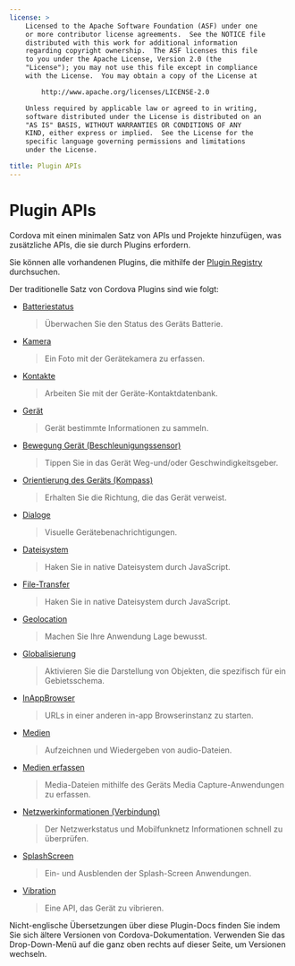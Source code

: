 ```yaml
---
license: >
    Licensed to the Apache Software Foundation (ASF) under one
    or more contributor license agreements.  See the NOTICE file
    distributed with this work for additional information
    regarding copyright ownership.  The ASF licenses this file
    to you under the Apache License, Version 2.0 (the
    "License"); you may not use this file except in compliance
    with the License.  You may obtain a copy of the License at

        http://www.apache.org/licenses/LICENSE-2.0

    Unless required by applicable law or agreed to in writing,
    software distributed under the License is distributed on an
    "AS IS" BASIS, WITHOUT WARRANTIES OR CONDITIONS OF ANY
    KIND, either express or implied.  See the License for the
    specific language governing permissions and limitations
    under the License.

title: Plugin APIs
---
```


# Plugin APIs

Cordova mit einen minimalen Satz von APIs und Projekte hinzufügen, was zusätzliche APIs, die sie durch Plugins erfordern.

Sie können alle vorhandenen Plugins, die mithilfe der [Plugin Registry][1] durchsuchen.

 [1]: http://plugins.cordova.io/

Der traditionelle Satz von Cordova Plugins sind wie folgt:

*   [Batteriestatus][2]
    
    > Überwachen Sie den Status des Geräts Batterie.

*   [Kamera][3]
    
    > Ein Foto mit der Gerätekamera zu erfassen.

*   [Kontakte][4]
    
    > Arbeiten Sie mit der Geräte-Kontaktdatenbank.

*   [Gerät][5]
    
    > Gerät bestimmte Informationen zu sammeln.

*   [Bewegung Gerät (Beschleunigungssensor)][6]
    
    > Tippen Sie in das Gerät Weg-und/oder Geschwindigkeitsgeber.

*   [Orientierung des Geräts (Kompass)][7]
    
    > Erhalten Sie die Richtung, die das Gerät verweist.

*   [Dialoge][8]
    
    > Visuelle Gerätebenachrichtigungen.

*   [Dateisystem][9]
    
    > Haken Sie in native Dateisystem durch JavaScript.

*   [File-Transfer][10]
    
    > Haken Sie in native Dateisystem durch JavaScript.

*   [Geolocation][11]
    
    > Machen Sie Ihre Anwendung Lage bewusst.

*   [Globalisierung][12]
    
    > Aktivieren Sie die Darstellung von Objekten, die spezifisch für ein Gebietsschema.

*   [InAppBrowser][13]
    
    > URLs in einer anderen in-app Browserinstanz zu starten.

*   [Medien][14]
    
    > Aufzeichnen und Wiedergeben von audio-Dateien.

*   [Medien erfassen][15]
    
    > Media-Dateien mithilfe des Geräts Media Capture-Anwendungen zu erfassen.

*   [Netzwerkinformationen (Verbindung)][16]
    
    > Der Netzwerkstatus und Mobilfunknetz Informationen schnell zu überprüfen.

*   [SplashScreen][17]
    
    > Ein- und Ausblenden der Splash-Screen Anwendungen.

*   [Vibration][18]
    
    > Eine API, das Gerät zu vibrieren.

 [2]: https://github.com/apache/cordova-plugin-battery-status/blob/master/doc/index.md
 [3]: https://github.com/apache/cordova-plugin-camera/blob/master/doc/index.md
 [4]: https://github.com/apache/cordova-plugin-contacts/blob/master/doc/index.md
 [5]: https://github.com/apache/cordova-plugin-device/blob/master/doc/index.md
 [6]: https://github.com/apache/cordova-plugin-device-motion/blob/master/doc/index.md
 [7]: https://github.com/apache/cordova-plugin-device-orientation/blob/master/doc/index.md
 [8]: https://github.com/apache/cordova-plugin-dialogs/blob/master/doc/index.md
 [9]: https://github.com/apache/cordova-plugin-file/blob/master/doc/index.md
 [10]: https://github.com/apache/cordova-plugin-file-transfer/blob/master/doc/index.md
 [11]: https://github.com/apache/cordova-plugin-geolocation/blob/master/doc/index.md
 [12]: https://github.com/apache/cordova-plugin-globalization/blob/master/doc/index.md
 [13]: https://github.com/apache/cordova-plugin-inappbrowser/blob/master/doc/index.md
 [14]: https://github.com/apache/cordova-plugin-media/blob/master/doc/index.md
 [15]: https://github.com/apache/cordova-plugin-media-capture/blob/master/doc/index.md
 [16]: https://github.com/apache/cordova-plugin-network-information/blob/master/doc/index.md
 [17]: https://github.com/apache/cordova-plugin-splashscreen/blob/master/doc/index.md
 [18]: https://github.com/apache/cordova-plugin-vibration/blob/master/doc/index.md

Nicht-englische Übersetzungen über diese Plugin-Docs finden Sie indem Sie sich ältere Versionen von Cordova-Dokumentation. Verwenden Sie das Drop-Down-Menü auf die ganz oben rechts auf dieser Seite, um Versionen wechseln.
